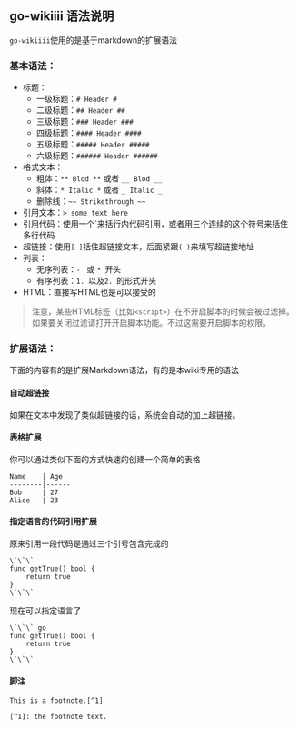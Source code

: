 ## go-wikiiii 语法说明 ##

`go-wikiiii`使用的是基于markdown的扩展语法

### 基本语法： ###

* 标题：
	* 一级标题：`# Header #`
	* 二级标题：`## Header ##`
	* 三级标题：`### Header ###`
	* 四级标题：`#### Header ####`
	* 五级标题：`##### Header #####`
	* 六级标题：`###### Header ######`
* 格式文本：
	* 粗体：`** Blod **` 或者 `__ Blod __` 
	* 斜体：`* Italic *` 或者 `_ Italic _`
	* 删除线：`~~ Strikethrough ~~`
* 引用文本：`> some text here`
* 引用代码：使用一个`来括行内代码引用，或者用三个连续的这个符号来括住多行代码
* 超链接：使用`[ ]`括住超链接文本，后面紧跟`( )`来填写超链接地址
* 列表：
	* 无序列表：`- ` 或 `* `开头
	* 有序列表：`1. `以及`2. `的形式开头
* HTML：直接写HTML也是可以接受的

> 注意，某些HTML标签（比如`<script>`）在不开启脚本的时候会被过滤掉。如果要关闭过滤请打开开启脚本功能。不过这需要开启脚本的权限。

### 扩展语法： ###

下面的内容有的是扩展Markdown语法，有的是本wiki专用的语法

#### 自动超链接 ####

如果在文本中发现了类似超链接的话，系统会自动的加上超链接。

#### 表格扩展 ####

你可以通过类似下面的方式快速的创建一个简单的表格

```
Name    | Age
--------|------
Bob     | 27
Alice   | 23
```

#### 指定语言的代码引用扩展 ####

原来引用一段代码是通过三个引号包含完成的

```
\`\`\`
func getTrue() bool {
    return true
}
\`\`\`
```

现在可以指定语言了

```
\`\`\` go
func getTrue() bool {
    return true
}
\`\`\`
```

#### 脚注 ####

```
This is a footnote.[^1]

[^1]: the footnote text.
```